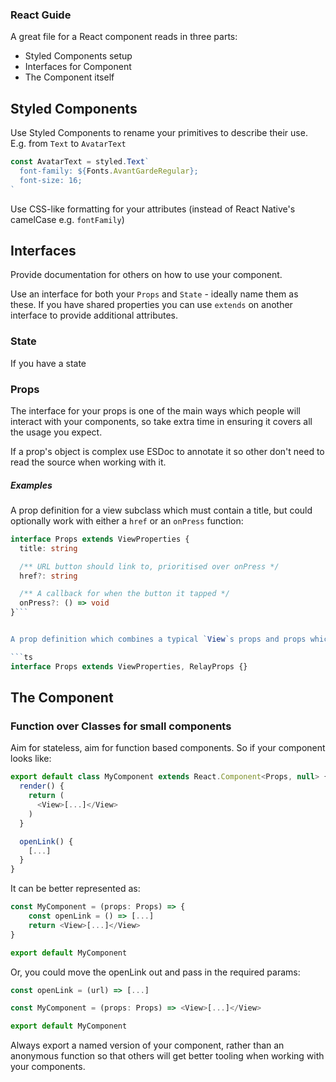 ### React Guide

A great file for a React component reads in three parts:

* Styled Components setup
* Interfaces for Component
* The Component itself

## Styled Components

Use Styled Components to rename your primitives to describe their use. E.g. from `Text` to `AvatarText`

```js
const AvatarText = styled.Text`
  font-family: ${Fonts.AvantGardeRegular};
  font-size: 16;
`
```

Use CSS-like formatting for your attributes (instead of React Native's camelCase e.g. `fontFamily`)


## Interfaces

Provide documentation for others on how to use your component. 

Use an interface for both your `Props` and `State` - ideally name them as these. If you have shared properties you can use `extends` on another interface to provide additional attributes. 

### State

If you have a state

### Props

The interface for your props is one of the main ways which people will interact with your components, so take extra time in ensuring it covers all the usage you expect. 

If a prop's object is complex use ESDoc to annotate it so other don't need to read the source when working with it.

##### Examples

A prop definition for a view subclass which must contain a title, but could optionally work with either a `href` or an `onPress` function:

```ts
interface Props extends ViewProperties {
  title: string

  /** URL button should link to, prioritised over onPress */
  href?: string

  /** A callback for when the button it tapped */
  onPress?: () => void
}```


A prop definition which combines a typical `View`s props and props which are generated by `Relay`:

```ts
interface Props extends ViewProperties, RelayProps {}
```



## The Component

### Function over Classes for small components

Aim for stateless, aim for function based components. So if your component looks like:

```js
export default class MyComponent extends React.Component<Props, null> {
  render() {
    return (
      <View>[...]</View>
    )
  }

  openLink() {
    [...]
  }
}
```

It can be better represented as:

```js
const MyComponent = (props: Props) => {
	const openLink = () => [...]
	return <View>[...]</View>
}

export default MyComponent
```

Or, you could move the openLink out and pass in the required params:

```js
const openLink = (url) => [...]

const MyComponent = (props: Props) => <View>[...]</View>

export default MyComponent
```

Always export a named version of your component, rather than an anonymous function so that others will get better tooling when working with your components.

